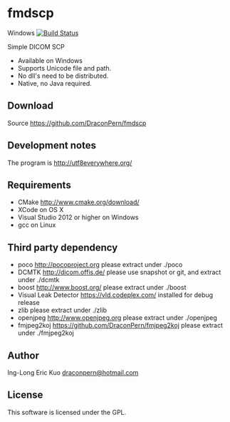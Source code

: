 # fmdscp
Windows [![Build Status](http://home.draconpern:8080/buildStatus/icon?job=fmdscp.release)](http://home.draconpern:8080/job/fmdscp.release)

Simple DICOM SCP

- Available on Windows
- Supports Unicode file and path.
- No dll's need to be distributed.
- Native, no Java required.

## Download
Source https://github.com/DraconPern/fmdscp

## Development notes
The program is http://utf8everywhere.org/

## Requirements
- CMake http://www.cmake.org/download/
- XCode on OS X
- Visual Studio 2012 or higher on Windows
- gcc on Linux

## Third party dependency
- poco http://pocoproject.org please extract under ./poco
- DCMTK http://dicom.offis.de/ please use snapshot or git, and extract under ./dcmtk
- boost http://www.boost.org/ please extract under ./boost
- Visual Leak Detector https://vld.codeplex.com/ installed for debug release
- zlib please extract under ./zlib
- openjpeg http://www.openjpeg.org please extract under ./openjpeg
- fmjpeg2koj https://github.com/DraconPern/fmjpeg2koj please extract under ./fmjpeg2koj

## Author
Ing-Long Eric Kuo <draconpern@hotmail.com>

## License
This software is licensed under the GPL.
